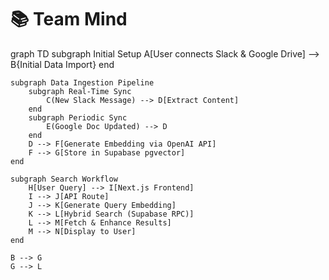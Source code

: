 # 📚 Team Mind
graph TD
    subgraph Initial Setup
        A[User connects Slack & Google Drive] --> B{Initial Data Import}
    end

    subgraph Data Ingestion Pipeline
        subgraph Real-Time Sync
            C(New Slack Message) --> D[Extract Content]
        end
        subgraph Periodic Sync
            E(Google Doc Updated) --> D
        end
        D --> F[Generate Embedding via OpenAI API]
        F --> G[Store in Supabase pgvector]
    end

    subgraph Search Workflow
        H[User Query] --> I[Next.js Frontend]
        I --> J[API Route]
        J --> K[Generate Query Embedding]
        K --> L[Hybrid Search (Supabase RPC)]
        L --> M[Fetch & Enhance Results]
        M --> N[Display to User]
    end

    B --> G
    G --> L
    
